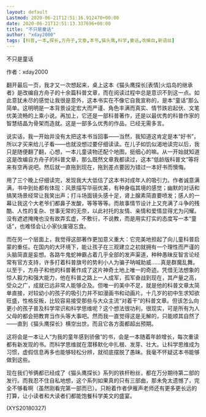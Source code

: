 ```yaml
---
layout: default
Lastmod: 2020-06-21T12:51:16.912470+00:00
date: 2020-06-21T12:51:13.337696+00:00
title: "不只是童话"
author: "xday2000"
tags: [科普,一本,探长,方舟子,文章,本书,猫头鹰,科学,童话,改编自,新语丝]
---
```


不只是童话

作者：xday2000

翻开最后一页，我才又一次想起来，桌上这本《猫头鹰探长[表情]火焰岛的继承者》是改编自方舟子的十余篇科普文章，而在阅读过程中总是意识不到这一点。如此意犹未尽的感觉让我很是意外，这本书实在不像它自我宣称的，是本“童话”那么简单。这明明是一本背景设定宏大而严谨、角色丰满而真实、情节跌宕起伏、文笔优美流畅的上乘小说。再加上，它还是一部科普著作，还是以最优秀的科普作家的智慧结晶为骨架而造就。这是一部多么优秀的作品，已经无需多言。

说实话，我一开始并没有太把这本书当回事——当然，我知道这肯定是本“好书”，所以才买来给儿子看——也就没想过要仔细读读。在儿子如饥似渴地读完以后，我只是随便翻了翻，心想，一本儿童读物还配个地图，挺细心的嘛。从一开始就知道这是改编自方舟子的科普文章，那么既然文章我都读过，这本“低龄版科普文”等将来有空再说吧。然后就一直拖到现在，拖到差点要因为错过一本好书而懊悔。

用了三个晚上仔细读完，发现我大大低估了这本书对成年人的吸引力。作者诚意满满，书中到处都有体现：风景描写华丽优美，有种身临其境的感觉；幽默的对话和搞笑场景经常让我笑出声；打斗场面镜头感十足，肾上腺素简直要喷发；感人的一幕让我这个大老爷们都鼻子发酸，等等等等。而故事情节设计上又充满了斗争的残酷、人性的复杂、世事无常的无奈，以此衬托的友情、亲情和爱情显得尤为闪耀。没有遮遮掩掩也没有故弄玄虚，不敷衍，不说教，而是用实打实的态度写一本“童话”，也难怪会让小家伙废寝忘食。

而在另一个层面上，我觉得这部著作更加意义重大：它完美地担起了向儿童科普启蒙的重任。在国内的大环境下，能让孩子在三观建立之初就拥有一个理性而严谨的头脑简直是妄想。各路牛鬼蛇神霸占着几乎全部的发声渠道，种种愚昧反智言论经常有官方支持，许多打着科普旗号的势利小人为骗子呐喊助威……真是群魔乱舞。以至于，方舟子和他的科普著作成了这片神奇土地上唯一的奇迹。凭借无法想象的惊人毅力和强大能力，他在科普之路上一人成军，孤军奋战到现在，其产量之高，受众之广，成就已远非常人能够企及。但唯一的美中不足，就是他的科普文章太简单直接，对较幼小的孩子的吸引力并不如漫画书和动画片。十几岁的初中生求知欲旺盛，性格反叛，比较容易接受那些与大众主流“对着干”的科普文章。但该怎么向更小的孩子普及科学常识和科学思维呢？这个想法很功利，很现实，可是所有为人父母的都会把教育当作头等大事吧。然而我一直觉得这是无解的，只能顺其自然了——直到《猫头鹰探长》横空出世。而且它各方面都超出预期。

这将会是一本让人“为我的童年感到骄傲”的书，会是一本随着年龄增长，每次重读都有新发现的书。而科学思维就在潜移默化中扎根、发芽、壮大。让科学思维成为习惯，虚假信息再多也能够轻松分辨，就彻底摆脱了愚昧。我毫不怀疑这本书能够做到这些。

现在我们爷俩都已经成了《猫头鹰探长》系列的铁杆粉丝，都在万分期待第二部的发行。而我忍不住自私地想，这个系列如果真的只有三部曲，那未免太遗憾了，完全不够看啊（虽然刚看完第一部而已）。只盼着作者伊雁声老师还有更多更长远的打算，让小读者和大读者们都能饱餐科学美文的盛宴。

(XYS20180327)

